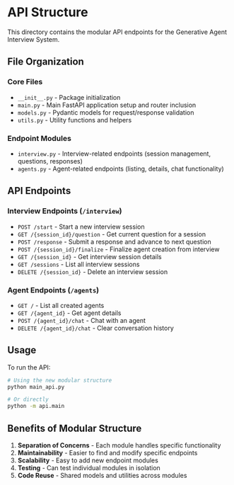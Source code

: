 # API Structure

This directory contains the modular API endpoints for the Generative Agent Interview System.

## File Organization

### Core Files

- `__init__.py` - Package initialization
- `main.py` - Main FastAPI application setup and router inclusion
- `models.py` - Pydantic models for request/response validation
- `utils.py` - Utility functions and helpers

### Endpoint Modules

- `interview.py` - Interview-related endpoints (session management, questions, responses)
- `agents.py` - Agent-related endpoints (listing, details, chat functionality)

## API Endpoints

### Interview Endpoints (`/interview`)

- `POST /start` - Start a new interview session
- `GET /{session_id}/question` - Get current question for a session
- `POST /response` - Submit a response and advance to next question
- `POST /{session_id}/finalize` - Finalize agent creation from interview
- `GET /{session_id}` - Get interview session details
- `GET /sessions` - List all interview sessions
- `DELETE /{session_id}` - Delete an interview session

### Agent Endpoints (`/agents`)

- `GET /` - List all created agents
- `GET /{agent_id}` - Get agent details
- `POST /{agent_id}/chat` - Chat with an agent
- `DELETE /{agent_id}/chat` - Clear conversation history

## Usage

To run the API:

```bash
# Using the new modular structure
python main_api.py

# Or directly
python -m api.main
```

## Benefits of Modular Structure

1. **Separation of Concerns** - Each module handles specific functionality
2. **Maintainability** - Easier to find and modify specific endpoints
3. **Scalability** - Easy to add new endpoint modules
4. **Testing** - Can test individual modules in isolation
5. **Code Reuse** - Shared models and utilities across modules
